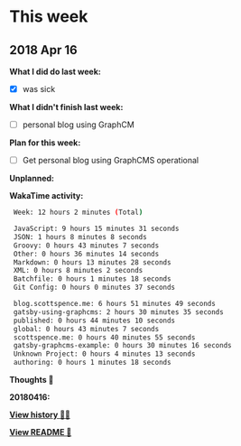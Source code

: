 # This week

## 2018 Apr 16

**What I did do last week:**

* [x] was sick

**What I didn't finish last week:**

* [ ] personal blog using GraphCM

**Plan for this week:**

* [ ] Get personal blog using GraphCMS operational

**Unplanned:**

**WakaTime activity:**

```sh
 Week: 12 hours 2 minutes (Total)

 JavaScript: 9 hours 15 minutes 31 seconds
 JSON: 1 hours 8 minutes 8 seconds
 Groovy: 0 hours 43 minutes 7 seconds
 Other: 0 hours 36 minutes 14 seconds
 Markdown: 0 hours 13 minutes 28 seconds
 XML: 0 hours 8 minutes 2 seconds
 Batchfile: 0 hours 1 minutes 18 seconds
 Git Config: 0 hours 0 minutes 37 seconds

 blog.scottspence.me: 6 hours 51 minutes 49 seconds
 gatsby-using-graphcms: 2 hours 30 minutes 35 seconds
 published: 0 hours 44 minutes 10 seconds
 global: 0 hours 43 minutes 7 seconds
 scottspence.me: 0 hours 40 minutes 55 seconds
 gatsby-graphcms-example: 0 hours 30 minutes 16 seconds
 Unknown Project: 0 hours 4 minutes 13 seconds
 authoring: 0 hours 1 minutes 18 seconds
```

**Thoughts 💭**

**20180416:**

**[View history 👵👴](history.md#history)**

**[View README 👀](README.md#personal-goals)**

<!-- links -->
